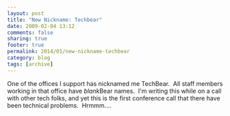 ```yaml
---
layout: post
title: "New Nickname: Techbear"
date: 2009-02-04 13:12
comments: false
sharing: true
footer: true
permalink: 2014/01/new-nickname-techbear
category: blog
tags: [archive]
---
```

One of the offices I support has nicknamed me TechBear.  All staff members working in that office have <em>blank</em>Bear names.  I'm writing this while on a call with other tech folks, and yet this is the first conference call that there have been technical problems.  Hrmmm....